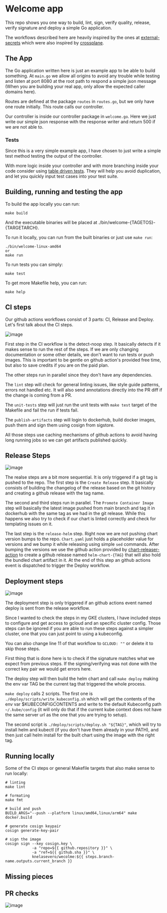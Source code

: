 # Welcome app

This repo shows you one way to build, lint, sign, verify quality, release, verify signature and deploy a simple Go application.

The workflows described here are heavily inspired by the ones at [external-secrets](https://github.com/external-secrets/external-secrets) which were also inspired by [crossplane](https://github.com/crossplane/crossplane).

## The App

The Go application written here is just an example app to be able to build something. At `main.go` we allow all origins
to avoid any trouble while testing and listen at port 8080 at the root path to respond a simple json message (When you are building your real app, only allow the expected caller domains here).

Routes are defined at the package `routes` in `routes.go`, but we only have one route initially. This route calls our controller.

Our controller is inside our controller package in `welcome.go`. Here we just write our simple json response with the response
writer and return 500 if we are not able to.

### Tests

Since this is a very simple example app, I have chosen to just write a simple test method testing the output of the controller.

With more logic inside your controller and with more branching inside your code consider using [table driven tests](https://dave.cheney.net/2019/05/07/prefer-table-driven-tests). They will help you avoid duplication, and let you quickly input test cases into your test suite.

## Building, running and testing the app

To build the app locally you can run:

```
make build
```

And the executable binaries will be placed at ./bin/welcome-{TAGETOS}-{TARGETARCH}.

To run it locally, you can run from the built binaries or just use `make run`:

```
./bin/welcome-linux-amd64
or
make run
```

To run tests you can simply:

```
make test
```

To get more Makefile help, you can run:

```
make help
```

## CI steps

Our github actions workflows consist of 3 parts: CI, Release and Deploy. Let's first talk about the CI steps.

![image](https://user-images.githubusercontent.com/2432275/151698000-4304327b-bf83-4333-af82-5a0ae4b08b2b.png)

First step in the CI workflow is the detect-noop step. It basically detects if it makes sense to run the rest of the steps. If we are only changing documentation or some other details, we don't want to run tests or push images. This is important to be gentle on github action's provided free time, but also to save credits if you are on the paid plan.

The other steps run in parallel since they don't have any dependencies.

The `lint` step will check for general linting issues, like style guide patterns, errors not handled etc. It will also send annotations directly into the PR diff if the change is coming from a PR.

The `unit-tests` step will just run the unit tests with `make test` target of the Makefile and fail the run if tests fail.

The `publish-artifacts` step will login to dockerhub, build docker images, push them and sign them using cosign from sigstore.

All those steps use caching mechanisms of github actions to avoid having long running jobs so we can get artifacts published quickly.

## Release Steps

![image](https://user-images.githubusercontent.com/2432275/151698388-29b9ce30-620a-41f6-a75c-ea67ecadd971.png)

The realse steps are a bit more sequential. It is only triggered if a git tag is pushed to the repo. The first step is the `Create Release` step. It basically consists of building the changelog of the release based on the git history and creating a github release with the tag name.

The second and third steps run in parallel. The `Promote Container Image` step will basically the latest image pushed from main branch and tag it in dockerhub with the same tag as we had in the git release. While this happens we also try to check if our chart is linted correctly and check for templating issues on it.

The last step is the `release-helm` step. Right now we are not pushing chart version bumps to the repo. `Chart.yaml` just holds a placeholder value for versions and we bump it while releasing using simple `sed` commands. After bumping the versions we use the github action provided by [chart-releaser-action](https://github.com/helm/chart-releaser-action) to create a github release named `helm-chart-{TAG}` that will also hold the bundled chart artifact in it. At the end of this step an github actions event is dispatched to trigger the Deploy workflow.

## Deployment steps

![image](https://user-images.githubusercontent.com/2432275/151699025-5c4904ba-fb68-48b4-9b42-2e014abce186.png)

The deployment step is only triggered if an github actions event named deploy is sent from the release workflow.

Since I wanted to check the steps in my GKE clusters, I have included steps to configure and get access to gcloud and an specific cluster config. Those steps can be ignored if you are able to run these steps against a simpler cluster, one that you can just point to using a kubeconfig.

You can also change line 11 of that workflow to `GCLOUD: ""` or delete it to skip those steps.

First thing that is done here is to check if the signature matches what we expect from previous steps. If the signing/verifying was not done with the correct key pair we would get errors here.

The deploy step will then build the helm chart and call `make deploy` making the env var TAG be the current tag that triggered the whole process.

`make deploy` calls 2 scripts. The first one is `./deploy/scripts/write_kubeconfig.sh` which will get the contents of the env var $KUBECONFIGCONTENTS and write to the default Kubeconfig path `~/.kube/config` (it will only do that if the current kube context does not have the same server url as the one that you are trying to setup).

The second script is `./deploy/scripts/deploy.sh "${TAG}"`, which will try to install helm and kubectl (if you don't have them already in your PATH), and then just call helm install for the built chart using the image with the right tag.

## Running locally

Some of the CI steps or general Makefile targets that also make sense to run locally:

```
# linting
make lint

# formating
make fmt

# build and push
BUILD_ARGS="--push --platform linux/amd64,linux/arm64" make docker.build

# generate cosign keypair
cosign generate-key-pair

# sign the image
cosign sign --key cosign.key \
            -a "repo=${{ github.repository }}" \
            -a "ref=${{ github.sha }}" \
            knelasevero/wecolme:${{ steps.branch-name.outputs.current_branch }}

```

## Missing pieces

## PR checks

![image](https://user-images.githubusercontent.com/2432275/151699966-a53f1968-96b8-43cd-91cd-98056324c2e2.png)




